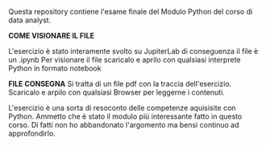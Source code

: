 Questa repository contiene l'esame finale del Modulo Python del corso di data analyst.

**COME VISIONARE IL FILE**

L'esercizio è stato interamente svolto su JupiterLab di conseguenza il file è un .ipynb
Per visionare il file scaricalo e aprilo con qualsiasi interprete Python in formato notebook

**FILE CONSEGNA**
Si tratta di un file pdf con la traccia dell'esercizio. Scaricalo e arpilo con qualsiasi Browser per leggerne i contenuti.

L'esercizio è una sorta di resoconto delle competenze aquisisite con Python. Ammetto che è stato il modulo più interessante fatto in questo corso.
Di fatti non ho abbandonato l'argomento ma bensì continuo ad approfondirlo.
